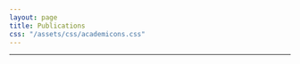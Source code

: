 ```yaml
---
layout: page
title: Publications
css: "/assets/css/academicons.css"
---
```

---
<div style="text-align: center">
<a target="_blank" href="https://scholar.google.co.in/citations?user=J5u1v6QAAAAJ&hl=en"><span class="ai ai-google-scholar-square ai-2x" style="color:#000000" aria-hidden="true"></span></a> 
<a target="_blank" href="https://dblp.uni-trier.de/pid/143/7257.html?q=author%3DSiba_Mishra"><span class="ai ai-dblp-square ai-2x" style="color:#000000" aria-hidden="true"></span></a> 
<a target="_blank" href="https://dl.acm.org/profile/87958799257"><span class="ai ai-acmdl-square ai-2x" style="color:#000000" aria-hidden="true"></span></a> 
<a target="_blank" href="https://orcid.org/0000-0002-9893-595X"><span class="ai ai-orcid-square ai-2x" style="color:#000000" aria-hidden="true"></span></a> 
<a target="_blank" href="https://www.scopus.com/authid/detail.uri?authorId=57200330225"><span class="ai ai-scopus-square ai-2x" style="color:#000000" aria-hidden="true"></span></a>
</div>



